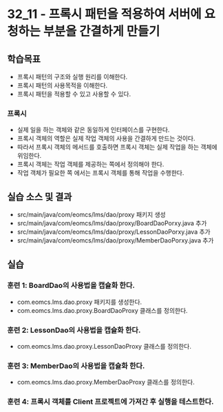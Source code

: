 # 32_11 - 프록시 패턴을 적용하여 서버에 요청하는 부분을 간결하게 만들기

## 학습목표

- 프록시 패턴의 구조와 실행 원리를 이해한다.
- 프록시 패턴의 사용목적을 이해한다.
- 프록시 패턴을 적용할 수 있고 사용할 수 있다.

### 프록시

- 실제 일을 하는 객체와 같은 동일하게 인터페이스를 구현한다.
- 프록시 객체의 역할은 실제 작업 객체의 사용을 간결하게 만드는 것이다.
- 따라서 프록시 객체의 메서드를 호출하면 프록시 객체는 실제 작업을 하는 객체에 위임한다.
- 프록시 객체는 작업 객체를 제공하는 쪽에서 정의해야 한다.
- 작업 객체가 필요한 쪽 에서는 프록시 객체를 통해 작업을 수행한다.

## 실습 소스 및 결과

- src/main/java/com/eomcs/lms/dao/proxy 패키지 생성
- src/main/java/com/eomcs/lms/dao/proxy/BoardDaoPorxy.java 추가
- src/main/java/com/eomcs/lms/dao/proxy/LessonDaoPorxy.java 추가
- src/main/java/com/eomcs/lms/dao/proxy/MemberDaoPorxy.java 추가

## 실습  

### 훈련 1: BoardDao의 사용법을 캡슐화 한다.

- com.eomcs.lms.dao.proxy 패키지를 생성한다.
- com.eomcs.lms.dao.proxy.BoardDaoProxy 클래스를 정의한다.

### 훈련 2: LessonDao의 사용법을 캡슐화 한다.

- com.eomcs.lms.dao.proxy.LessonDaoProxy 클래스를 정의한다.

### 훈련 3: MemberDao의 사용법을 캡슐화 한다.

- com.eomcs.lms.dao.proxy.MemberDaoProxy 클래스를 정의한다.

### 훈련 4: 프록시 객체를 Client 프로젝트에 가져간 후 실행을 테스트한다.



























